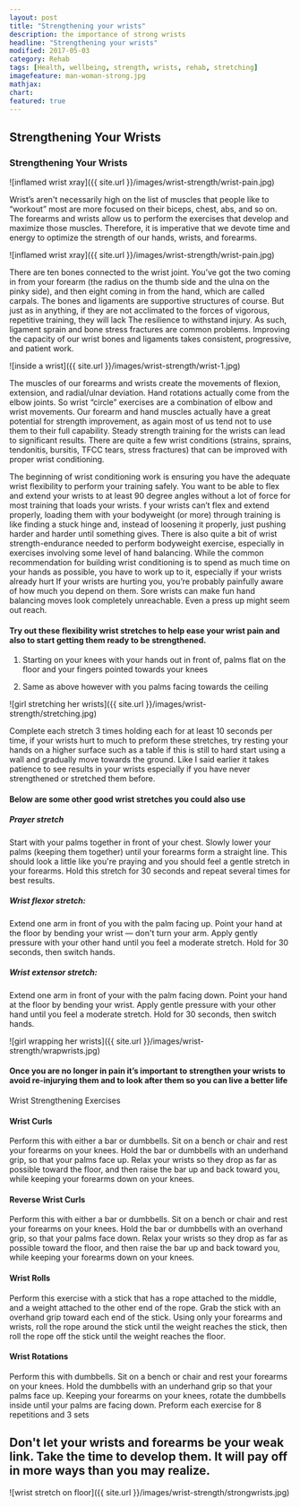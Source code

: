 ```yaml
---
layout: post
title: "Strengthening your wrists"
description: the importance of strong wrists 
headline: "Strengthening your wrists"
modified: 2017-05-03
category: Rehab
tags: [Health, wellbeing, strength, wrists, rehab, stretching]
imagefeature: man-woman-strong.jpg
mathjax: 
chart:
featured: true
---
```


<style>

	

		.post-template .notepad-post-content > div:not(.notepad-post-title) p:first-child {

			    font-size: 1rem;
		
		}

		.notepad-post-title h1{

        	color: #e51843!important;
    	}

</style>

## Strengthening Your Wrists

### Strengthening Your Wrists

![inflamed wrist xray]({{ site.url }}/images/wrist-strength/wrist-pain.jpg)

Wrist’s aren't necessarily high on the list of muscles that people like to “workout” most are more focused on their biceps, chest, abs, and so on. The forearms and wrists allow us to perform the exercises that develop and maximize those muscles. Therefore, it is imperative that we devote time and energy to optimize the strength of our hands, wrists, and forearms. 

![inflamed wrist xray]({{ site.url }}/images/wrist-strength/wrist-pain.jpg)



There are ten bones connected to the wrist joint. You’ve got the two coming in from your forearm (the radius on the thumb side and the ulna on the pinky side), and then eight coming in from the hand, which are called carpals.
The bones and ligaments are supportive structures of course. But just as in anything, if they are not acclimated to the forces of vigorous, repetitive training, they will lack The resilience to withstand injury. As such, ligament sprain and bone stress fractures are common problems.
Improving the capacity of our wrist bones and ligaments takes consistent, progressive, and patient work. 

![inside a wrist]({{ site.url }}/images/wrist-strength/wrist-1.jpg)

The muscles of our forearms and wrists create the movements of flexion, extension, and radial/ulnar deviation. Hand rotations actually come from the elbow joints. So wrist “circle” exercises are a combination of elbow and wrist movements.
Our forearm and hand muscles actually have a great potential for strength improvement, as again most of us tend not to use them to their full capability.
Steady strength training for the wrists can lead to significant results.
There are quite a few wrist conditions (strains, sprains, tendonitis, bursitis, TFCC tears, stress fractures) that can be improved with proper wrist conditioning.

The beginning of wrist conditioning work is ensuring you have the adequate wrist flexibility to perform your training safely. You want to be able to flex and extend your wrists to at least 90 degree angles without a lot of force for most training that loads your wrists.
f your wrists can’t flex and extend properly, loading them with your bodyweight (or more) through training is like finding a stuck hinge and, instead of loosening it properly, just pushing harder and harder until something gives.
There is also quite a bit of wrist strength-endurance needed to perform bodyweight exercise, especially in exercises involving some level of hand balancing. While the common recommendation for building wrist conditioning is to spend as much time on your hands as possible, you have to work up to it, especially if your wrists already hurt
If your wrists are hurting you, you’re probably painfully aware of how much you depend on them. Sore wrists can make fun hand balancing moves look completely unreachable. Even a press up might seem out reach. 

#### Try out these flexibility wrist stretches to help ease your wrist pain and also to start getting them ready to be strengthened.


1. Starting on your knees with your hands out in front of, palms flat on the floor and your fingers pointed towards your knees

2. Same as above however with you palms facing towards the ceiling

![girl stretching her wrists]({{ site.url }}/images/wrist-strength/stretching.jpg)



Complete each stretch 3 times holding each for at least 10 seconds per time, if your wrists hurt to much to preform these stretches, try resting your hands on a higher surface such as a table if this is still to hard start using a wall and gradually move towards the ground. Like I said earlier it takes patience to see results in your wrists especially if you have never strengthened or stretched them before.



#### Below are some other good wrist stretches you could also use

##### Prayer stretch

Start with your palms together in front of your chest. Slowly lower your palms (keeping them together) until your forearms form a straight line. This should look a little like you're praying and you should feel a gentle stretch in your forearms. Hold this stretch for 30 seconds and repeat several times for best results.

##### Wrist flexor stretch:

Extend one arm in front of you with the palm facing up. Point your hand at the floor by bending your wrist — don't turn your arm. Apply gently pressure with your other hand until you feel a moderate stretch. Hold for 30 seconds, then switch hands.

##### Wrist extensor stretch:

Extend one arm in front of your with the palm facing down. Point your hand at the floor by bending your wrist. Apply gentle pressure with your other hand until you feel a moderate stretch. Hold for 30 seconds, then switch hands.



![girl wrapping her wrists]({{ site.url }}/images/wrist-strength/wrapwrists.jpg)


#### Once you are no longer in pain it’s important to strengthen your wrists to avoid re-injurying them and to look after them so you can live a better life

Wrist Strengthening Exercises

#### Wrist Curls

Perform this with either a bar or dumbbells. Sit on a bench or chair and rest your forearms on your knees. Hold the bar or dumbbells with an underhand grip, so that your palms face up. Relax your wrists so they drop as far as possible toward the floor, and then raise the bar up and back toward you, while keeping your forearms down on your knees.

#### Reverse Wrist Curls

Perform this with either a bar or dumbbells. Sit on a bench or chair and rest your forearms on your knees. Hold the bar or dumbbells with an overhand grip, so that your palms face down. Relax your wrists so they drop as far as possible toward the floor, and then raise the bar up and back toward you, while keeping your forearms down on your knees.

#### Wrist Rolls

Perform this exercise with a stick that has a rope attached to the middle, and a weight attached to the other end of the rope. Grab the stick with an overhand grip toward each end of the stick. Using only your forearms and wrists, roll the rope around the stick until the weight reaches the stick, then roll the rope off the stick until the weight reaches the floor.

#### Wrist Rotations
Perform this with dumbbells. Sit on a bench or chair and rest your forearms on your knees. Hold the dumbbells with an underhand grip so that your palms face up. Keeping your forearms on your knees, rotate the dumbbells inside until your palms are facing down.
Preform each exercise for 8 repetitions and 3 sets

## Don't let your wrists and forearms be your weak link. Take the time to develop them. It will pay off in more ways than you may realize.

![wrist stretch on floor]({{ site.url }}/images/wrist-strength/strongwrists.jpg)



 
 




 






